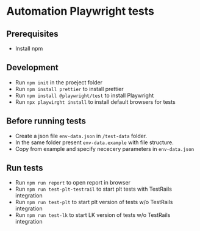 # Automation Playwright tests

## Prerequisites

- Install npm

## Development

- Run `npm init` in the proeject folder
- Run `npm install prettier` to install prettier
- Run `npm install @playwright/test` to install Playwright
- Run `npx playwirght install` to install default browsers for tests

## Before running tests

- Create a json file `env-data.json` in `/test-data` folder.
- In the same folder present `env-data.example` with file structure.
- Copy from example and specify nececery parameters in `env-data.json`

## Run tests

- Run `npm run report` to open report in browser
- Run `npm run test-plt-testrail` to start plt tests with TestRails integration
- Run `npm run test-plt` to start plt version of tests w/o TestRails integration
- Run `npm run test-lk` to start LK version of tests w/o TestRails integration
